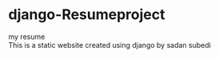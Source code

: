 # django-Resumeproject
my resume</br>
This is a static website created using django by sadan subedi
